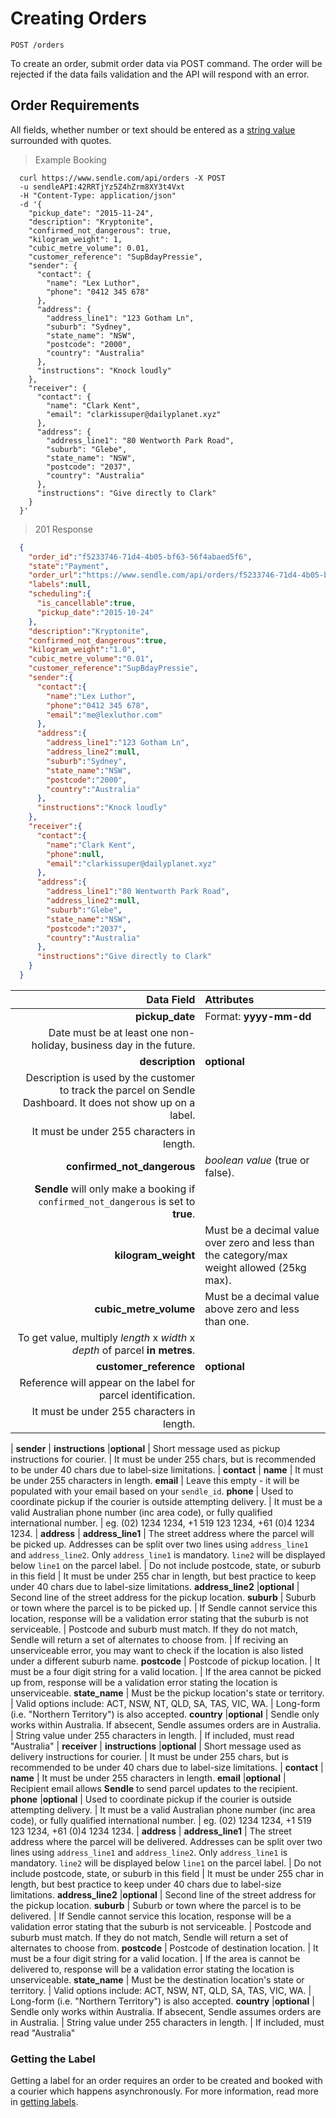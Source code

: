 # Creating Orders

`POST /orders`

To create an order, submit order data via POST command. The order will be rejected if the data fails validation and the API will respond with an error.

## Order Requirements
All fields, whether number or text should be entered as a [string value](http://www.json.org/) surrounded with quotes.
> Example Booking

```shell
  curl https://www.sendle.com/api/orders -X POST
  -u sendleAPI:42RRTjYz5Z4hZrm8XY3t4Vxt
  -H "Content-Type: application/json"
  -d '{
    "pickup_date": "2015-11-24",
    "description": "Kryptonite",
    "confirmed_not_dangerous": true,
    "kilogram_weight": 1,
    "cubic_metre_volume": 0.01,
    "customer_reference": "SupBdayPressie",
    "sender": {
      "contact": {
        "name": "Lex Luthor",
        "phone": "0412 345 678"
      },
      "address": {
        "address_line1": "123 Gotham Ln",
        "suburb": "Sydney",
        "state_name": "NSW",
        "postcode": "2000",
        "country": "Australia"
      },
      "instructions": "Knock loudly"
    },
    "receiver": {
      "contact": {
        "name": "Clark Kent",
        "email": "clarkissuper@dailyplanet.xyz"
      },
      "address": {
        "address_line1": "80 Wentworth Park Road",
        "suburb": "Glebe",
        "state_name": "NSW",
        "postcode": "2037",
        "country": "Australia"
      },
      "instructions": "Give directly to Clark"
    }
  }'
```

> 201 Response

```json
  {
    "order_id":"f5233746-71d4-4b05-bf63-56f4abaed5f6",
    "state":"Payment",
    "order_url":"https://www.sendle.com/api/orders/f5233746-71d4-4b05-bf63-56f4abaed5f6",
    "labels":null,
    "scheduling":{
      "is_cancellable":true,
      "pickup_date":"2015-10-24"
    },
    "description":"Kryptonite",
    "confirmed_not_dangerous":true,
    "kilogram_weight":"1.0",
    "cubic_metre_volume":"0.01",
    "customer_reference":"SupBdayPressie",
    "sender":{
      "contact":{
        "name":"Lex Luthor",
        "phone":"0412 345 678",
        "email":"me@lexluthor.com"
      },
      "address":{
        "address_line1":"123 Gotham Ln",
        "address_line2":null,
        "suburb":"Sydney",
        "state_name":"NSW",
        "postcode":"2000",
        "country":"Australia"
      },
      "instructions":"Knock loudly"
    },
    "receiver":{
      "contact":{
        "name":"Clark Kent",
        "phone":null,
        "email":"clarkissuper@dailyplanet.xyz"
      },
      "address":{
        "address_line1":"80 Wentworth Park Road",
        "address_line2":null,
        "suburb":"Glebe",
        "state_name":"NSW",
        "postcode":"2037",
        "country":"Australia"
      },
      "instructions":"Give directly to Clark"
    }
  }
```
| Data Field | Attributes |
|-----------:|:-----------|
**pickup_date** | Format: **yyyy-mm-dd** 
 | Date must be at least one non-holiday, business day in the future.
**description** |**optional**
 | Description is used by the customer to track the parcel on Sendle Dashboard. It does not show up on a label.
 | It must be under 255 characters in length.
**confirmed_not_dangerous** | *boolean value* (true or false).
 | **Sendle** will only make a booking if `confirmed_not_dangerous` is set to **true**.
**kilogram_weight** | Must be a decimal value over zero and less than the category/max weight allowed (25kg max).
**cubic_metre_volume** | Must be a decimal value above zero and less than one.
 | To get value, multiply *length* x *width* x *depth* of parcel **in metres**.
**customer_reference** |**optional**
 | Reference will appear on the label for parcel identification.
 | It must be under 255 characters in length.
 |
**sender** |
**instructions** |**optional**
 | Short message used as pickup instructions for courier.
 | It must be under 255 chars, but is recommended to be under 40 chars due to label-size limitations.
 |
**contact** | 
**name** | It must be under 255 characters in length.
**email** | Leave this empty - it will be populated with your email based on your `sendle_id`.
**phone** | Used to coordinate pickup if the courier is outside attempting delivery.
 | It must be a valid Australian phone number (inc area code), or fully qualified international number.
 | eg. (02) 1234 1234, +1 519 123 1234, +61 (0)4 1234 1234.
 |
**address** |
**address_line1** | The street address where the parcel will be picked up. Addresses can be split over two lines using `address_line1` and `address_line2`. Only `address_line1` is mandatory. `line2` will be displayed below `line1` on the parcel label.
 | Do not include postcode, state, or suburb in this field
 | It must be under 255 char in length, but best practice to keep under 40 chars due to label-size limitations.
**address_line2** |**optional**
 | Second line of the street address for the pickup location.
**suburb** | Suburb or town where the parcel is to be picked up.
 | If Sendle cannot service this location, response will be a validation error stating that the suburb is not serviceable.
 | Postcode and suburb must match. If they do not match, Sendle will return a set of alternates to choose from.
 | If reciving an unserviceable error, you may want to check if the location is also listed under a different suburb name.
**postcode** | Postcode of pickup location.
 | It must be a four digit string for a valid location.
 | If the area cannot be picked up from, response will be a validation error stating the location is unserviceable.
**state_name** | Must be the pickup location's state or territory.
 | Valid options include: ACT, NSW, NT, QLD, SA, TAS, VIC, WA.
 | Long-form (i.e. "Northern Territory") is also accepted.
**country** |**optional**
 | Sendle only works within Australia. If absecent, Sendle assumes orders are in Australia.
 | String value under 255 characters in length.
 | If included, must read "Australia"
 |
**receiver** | 
**instructions** |**optional**
 | Short message used as delivery instructions for courier.
 | It must be under 255 chars, but is recommended to be under 40 chars due to label-size limitations.
 |
**contact** | 
**name** | It must be under 255 characters in length.
**email** |**optional**
 | Recipient email allows **Sendle** to send parcel updates to the recipient.
**phone** |**optional**
 | Used to coordinate pickup if the courier is outside attempting delivery.
 | It must be a valid Australian phone number (inc area code), or fully qualified international number.
 | eg. (02) 1234 1234, +1 519 123 1234, +61 (0)4 1234 1234.
 |
**address** |
**address_line1** | The street address where the parcel will be delivered. Addresses can be split over two lines using `address_line1` and `address_line2`. Only `address_line1` is mandatory. `line2` will be displayed below `line1` on the parcel label.
 | Do not include postcode, state, or suburb in this field
 | It must be under 255 char in length, but best practice to keep under 40 chars due to label-size limitations.
**address_line2** |**optional**
 | Second line of the street address for the pickup location.
**suburb** | Suburb or town where the parcel is to be delivered.
 | If Sendle cannot service this location, response will be a validation error stating that the suburb is not serviceable.
 | Postcode and suburb must match. If they do not match, Sendle will return a set of alternates to choose from.
**postcode** | Postcode of destination location.
 | It must be a four digit string for a valid location.
 | If the area is cannot be delivered to, response will be a validation error stating the location is unserviceable.
**state_name** | Must be the destination location's state or territory.
 | Valid options include: ACT, NSW, NT, QLD, SA, TAS, VIC, WA.
 | Long-form (i.e. "Northern Territory") is also accepted.
**country** |**optional**
 | Sendle only works within Australia. If absecent, Sendle assumes orders are in Australia.
 | String value under 255 characters in length.
 | If included, must read "Australia"


### Getting the Label

Getting a label for an order requires an order to be created and booked with a courier which happens asynchronously. For more information, read more in [getting labels](#getting-lables).
